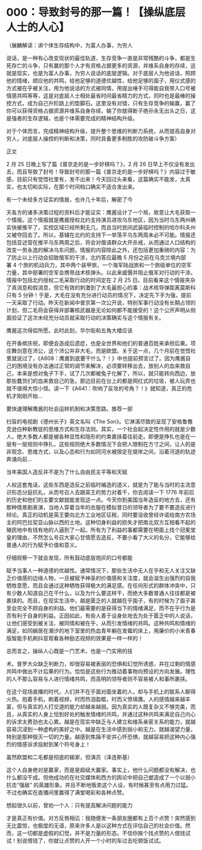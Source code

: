 # 000：导致封号的那一篇！【操纵底层人士的人心】

（展麟解读：讲个体生存结构中，为富人办事，为穷人

说话，是一种有心改变现状的最佳轨道，生存竞争一直是非常残酷的斗争，都是生死存亡的斗争，只有赢的那个人才有资格占据更多的资源，并维系自身的存续，这就是现实，也是为富人办事，为穷人说话的底层逻辑。对于底层人为他说话，照顾他的情绪，顺应他的共鸣，给他足够的道德优越性，给他足够的面子，用仪式感的方式被在乎被关注，用为他说话的方式被同情，用提出唾手可得能自我带入口号被情感共鸣等等，这是对底层人士相处最省时间最省精力的方式，同时也是最棒的操控方式，成为自己升阶路上的垫脚石。这里没有对错，只有生存竞争的输赢，赢了你可以获得资格占据资源并维系自身存续，输了你就得断子绝孙永无出头之日，这是强者的生存逻辑，也是个体需要完成的精神结构升级。

对于个体而言，完成精神结构升级，提升整个思维的判断力系统，从而提高自身对穷人，对底层人操控的判断和决策，同时具备更多制胜的攻防破斗争方案）

正文

2 月 25 日晚上写了篇《普京走的是一步好棋吗？》，2 月 26 日早上不仅没有发出去，而且导致了封号！导致封号的那一篇《普京走的是一步好棋吗？》内容过于敏感，目前只有觉悟社里有，发不出来！今天回过头来看，这篇确实不能发，太真实，也太切和实际，在那个时间档口确实不适合发出来。

有一个未经多方证实的情报，也许几十年后，解密了今

天各方的诸多决策过程的资料后才能证实：鹰酱设计了一个局，故意让大毛获取一个情报。这个情报就是鹰酱授权北约支持演员进攻乌东地区，因为当时乌东两州确实快被推平了，实控区域已经所剩无几，而且当时民间武装临时控制的哈尔科夫州又被夺回去了。所以，基辅在北约的支持下一举荡平乌东两周未必不可能。情报还包括亚述营在推平乌东两周之后，将会对俄语群众大开杀戒，从而通过人口结构的改变一劳永逸的解决乌东问题。情报的内容除此之外，还包括更加重磅的内容：为了防止以上行动会招致俄军的干涉，北约答应最晚 5 月份之前在乌克兰境内部署 4 个旅的机动兵力，其中两个装甲旅，一个海军陆战旅和一个旅级单位的空军力量，其中部署的空军会携带战术核弹头。以此来威慑并阻止俄军对行动的干涉。情报中包括北约授权二毛采取行动的时间定在 2 月 25 日。目前看来这个情报夹杂了真消息和假消息，但它有效的刺激到了大毛最担心的事：战术核导弹距离莫斯科只有 5 分钟！于是，大毛在没有充分进行动员的情况下，决定先下手为强，提前一天采取了行动。昨天在新闻中普京第一次公开说，特别军事行动没有长期占领的计划，但二毛将会获得并部署核武器是无论如何都不能接受的！这个公开声明从侧面验证了这次未经充分动员就采取行动的决策确实与这个情报有关。

鹰酱这次得偿所愿。此时此刻，华尔街和五角大楼应该

在开香槟庆祝，即便会造成后遗症，也是全世界和他们的普通百姓来承担后果。项庄舞剑意在沛公，这个沛公并非大毛，而是欧盟。关于这一点，几个月前在觉悟社里就说过了，《A608：鹰酱到底要干什么？！》中也提前预言过了。因为鹰酱自己的困境没有办法通过正常的调节来解决，必须要转移出去，放别人的血来救自己，本来是想对兔子下手，试了几次都被兔子化解了，所以，就只能转向西边，放那些蠢货们的血来救自己的急。那边目前在台上的都是网红式的垃圾，被人玩弄也就不值得大惊小怪。读一下《A641：吹响了反攻的号角？！》就知道，真正的危机才刚刚开始…

要快速理解鹰酱的社会运转机制和决策思路。推荐一部

扫盲的电视剧《德州长子》英文名叫《The Son》。它淋漓尽致的呈现了安格鲁撒克逊白种新教徒的思维方式和生存法则。其实，一个社会起决定性作用的就是少数人，绝大多数人都是被各种显性和隐形的约束裹挟着往前走。即便是挣扎也是在一层有一层规则中挣扎，这些规则绝大多数情况下会把人限制在方寸之间，让人的是非观念、思维方式，以及心态和行为如同河水被限定在堤岸之间，沿着河道的轨迹奔涌向前…

当年美国人造反并不是为了什么自由民主平等和天赋

人权这套鬼话，这些东西是造反之前临时编造的道义，就是为了能与当时的主流意识形态分庭抗礼，从而号召人去跟英王的势力对着干，你去阅读一下 1776 年前后的历史和他们的主要文献就能发现这一点。今天你到美国当年造反的地方去，还有那种情景剧表演，当地人穿着当年的衣服在模拟昔日的领导者为了要不要造反进行辩论。真正的动机是英王要向北方工业地区征税，同时要没收曾经许诺给南方农场主的阿巴拉契亚山脉以西的土地。这种切身利益的损失才把南北双方互相看不起的殖民地中有钱有地的人逼到了一起。所有为了利益的事都需要在明面上找个冠冕堂皇的理由，不然怎么号召大家心甘情愿去造反，不要小看了大义的名分，它能够给普通人的行为赋予价值和意义。

仔细观察一下就会发现，所有鼓动底层炮灰的口号都能

赋予当事人一种道德的优越性。通常情况下，那些生活中无人在乎和无人关注又缺乏价值感的边缘人物，一旦被赋予神圣的价值感和关注度，就会滋生出强烈的自我牺牲意愿，而且会通过这种牺牲获得极大的满足感。在任何形式的群体冲突中，只有少数人知道自己在干什么，以及为什么要这样干，而绝大多数普通人往往都是被裹挟的。而且，在现实生活中，越是匮乏的人就越在乎面子，有的时候为了面子甚至会完全不顾自身的利益。他们最需要的是获得当下的情绪满足，而不在乎行为是否有利于自身的利益。正因如此，有些人善于设身处地去为处于匮乏中的人说话，让他们感受到被关注、被同情和被在乎，从而引发情绪的共鸣。这种共鸣和情绪的满足，如同蜗居在潮汐的地下室里的热血青年躺在发霉的床上，用廉价的小米青春版智能手机刷抖音观看各种励志视频的效果是一样一样的！

总而言之，操纵人心既是一门艺术，也是一门实用的技

术。普罗大众缺乏判断力，却很容易被表层的恐惧和幻觉所诱惑，并在过剩的情感共鸣中做出不计后果的行为。恰恰是这些行为推动着事物向预设的方向发展。理性的人不那么容易与人进行情绪共鸣，而高明的领导者则不容易被人和事所裹挟。

在这个现场直播的时代，人们并不在乎面对面坐着的人，却与手机上的联系人聊得火热。抱着手机，刷着视频，时而热泪盈眶，时而义愤填膺。人的感情越来越丰富，但与真实的人打交道的能力却越来越弱。因为真实的人既复杂又不够完美，而且，从真实的人身上恰到好处的触发情绪的共鸣，并通过这种共鸣来满足自己内心的诉求太费劲也太心累。越是在现实中缺乏与人建立和维系亲密关系的能力，就越容易沉浸到一种虚构的美好之中。越是在生活中感到弱小和无力，就越渴望力量，特别是那种毁灭一切的力量。越感到焦躁不安并心怀恐惧，就越容易把这种内心强烈的情感诉求投射到某个符号身上！

虽然欧盟和二毛都是彻底的输家，但演员（泽连斯基）

这个人自身绝对是赢家，而是是超级大赢家。事实上，他什么问题都没有解决，也什么都没干成。但他成功的在社交媒体和西方的舆论中把自己塑造成了一个以弱小抗击“强敌” 的英雄形象。并且不断地贩卖这个人设，有时候甚至有点用力过猛。不过也确实在直播间里赢得了满堂喝彩和各种点赞。

想起很久以前，曾劝一个人：只有提高解决问题的能力

才是真正有价值。对方反唇相讥：我随便发一条朋友圈都有上百个点赞！突然感到无比震惊，也极度的无语，原来许多人是以这种方式在评估自己的社会价值。然而，这一切都是虚假的幻觉，并不是力量的形态。不信你挨个找点赞的人借钱试试！别说借钱了，你就让点赞的人开一个小时的车过去吃顿饭试试。